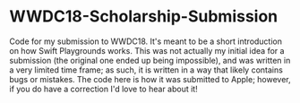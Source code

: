 # WWDC18-Scholarship-Submission

Code for my submission to WWDC18. It's meant to be a short introduction on how Swift Playgrounds works. This was not actually my initial idea for a submission (the original one ended up being impossible), and was written in a very limited time frame; as such, it is written in a way that likely contains bugs or mistakes. The code here is how it was submitted to Apple; however, if you do have a correction I'd love to hear about it!
